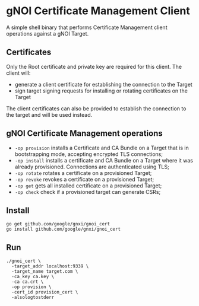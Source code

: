 # gNOI Certificate Management Client

A simple shell binary that performs Certificate Management client operations
against a gNOI Target.

## Certificates

Only the Root certificate and private key are required for this client. The
client will:

* generate a client certificate for establishing the connection to the Target
* sign target signing requests for installing or rotating certificates on the Target

The client certificates can also be provided to establish the connection to the target and will be used instead.

## gNOI Certificate Management operations

*   `-op provision` installs a Certificate and CA Bundle on a Target that is in
    bootstrapping mode, accepting encrypted TLS connections;
*   `-op install` installs a certificate and CA Bundle on a Target where it was
    already provisioned. Connections are authenticated using TLS;
*   `-op rotate` rotates a certificate on a provisioned Target;
*   `-op revoke` revokes a certificate on a provisioned Target;
*   `-op get` gets all installed certificate on a provisioned Target;
*   `-op check` check if a provisioned target can generate CSRs;

## Install

```
go get github.com/google/gnxi/gnoi_cert
go install github.com/google/gnxi/gnoi_cert
```

## Run

```
./gnoi_cert \
  -target_addr localhost:9339 \
  -target_name target.com \
  -ca_key ca.key \
  -ca ca.crt \
  -op provision \
  -cert_id provision_cert \
  -alsologtostderr
```
